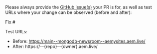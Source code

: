 Please always provide the [GitHub issue(s)](../issues) your PR is for, as well as test URLs where your change can be observed (before and after):

Fix #<gh-issue-id>

Test URLs:
- Before: https://main--mongodb-newsroom--aemysites.aem.live/
- After: https://<branch>--{repo}--{owner}.aem.live/
